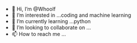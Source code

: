 - 👋 Hi, I’m @Whoolf
- 👀 I’m interested in ...coding and machine learning 
- 🌱 I’m currently learning ...python
- 💞️ I’m looking to collaborate on ...
- 📫 How to reach me ...

<!---
Whoolf/Whoolf is a ✨ special ✨ repository because its `README.md` (this file) appears on your GitHub profile.
You can click the Preview link to take a look at your changes.
--->
